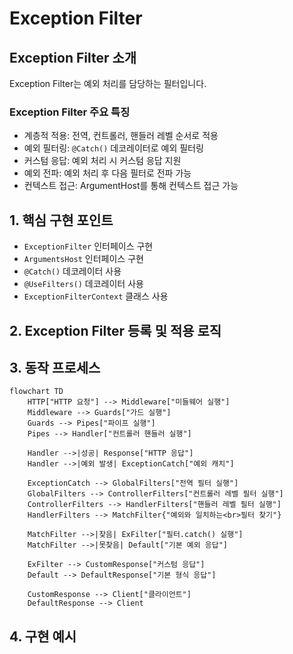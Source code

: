 # Exception Filter

## Exception Filter 소개

Exception Filter는 예외 처리를 담당하는 필터입니다.

### Exception Filter 주요 특징
- 계층적 적용: 전역, 컨트롤러, 핸들러 레벨 순서로 적용
- 예외 필터링: `@Catch()` 데코레이터로 예외 필터링
- 커스텀 응답: 예외 처리 시 커스텀 응답 지원
- 예외 전파: 예외 처리 후 다음 필터로 전파 가능
- 컨텍스트 접근: ArgumentHost를 통해 컨텍스트 접근 가능


## 1. 핵심 구현 포인트
- `ExceptionFilter` 인터페이스 구현
- `ArgumentsHost` 인터페이스 구현
- `@Catch()` 데코레이터 사용
- `@UseFilters()` 데코레이터 사용
- `ExceptionFilterContext` 클래스 사용



## 2. Exception Filter 등록 및 적용 로직

## 3. 동작 프로세스
```mermaid
flowchart TD
    HTTP["HTTP 요청"] --> Middleware["미들웨어 실행"]
    Middleware --> Guards["가드 실행"]
    Guards --> Pipes["파이프 실행"]
    Pipes --> Handler["컨트롤러 핸들러 실행"]
    
    Handler -->|성공| Response["HTTP 응답"]
    Handler -->|예외 발생| ExceptionCatch["예외 캐치"]
    
    ExceptionCatch --> GlobalFilters["전역 필터 실행"]
    GlobalFilters --> ControllerFilters["컨트롤러 레벨 필터 실행"]
    ControllerFilters --> HandlerFilters["핸들러 레벨 필터 실행"]
    HandlerFilters --> MatchFilter{"예외와 일치하는<br>필터 찾기"}
    
    MatchFilter -->|찾음| ExFilter["필터.catch() 실행"]
    MatchFilter -->|못찾음| Default["기본 예외 응답"]
    
    ExFilter --> CustomResponse["커스텀 응답"]
    Default --> DefaultResponse["기본 형식 응답"]
    
    CustomResponse --> Client["클라이언트"]
    DefaultResponse --> Client
```

## 4. 구현 예시
